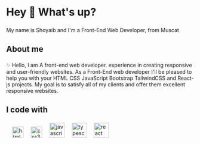 <h1 align="left">Hey 👋 What's up?</h1>

###

<p align="left">My name is Shoyaib and I'm a Front-End Web Developer, from Muscat</p>

###

<h2 align="left">About me</h2>

###

<p align="left">✨ Hello, I am A front-end web developer. experience in creating responsive and user-friendly websites.  As a Front-End web developer I'll be pleased to help you with your HTML CSS JavaScript Bootstrap TailwindCSS and React-js projects. My goal is to satisfy all of my clients and offer them excellent responsive websites.</p>

###

<h2 align="left">I code with</h2>

###

<div align="left">
    <img width="12" />
  <img src="https://cdn.jsdelivr.net/gh/devicons/devicon/icons/html5/html5-original.svg" height="30" alt="html5 logo"  />
  <img width="12" />
  <img src="https://cdn.jsdelivr.net/gh/devicons/devicon/icons/css3/css3-original.svg" height="30" alt="css3 logo"  />
    <img width="12" />
  <img src="https://cdn.jsdelivr.net/gh/devicons/devicon/icons/javascript/javascript-original.svg" height="40" alt="javascript logo"  />
  <img width="12" />
  <img src="https://cdn.jsdelivr.net/gh/devicons/devicon/icons/typescript/typescript-original.svg" height="40" alt="typescript logo"  />
  <img width="12" />
  <img src="https://cdn.jsdelivr.net/gh/devicons/devicon/icons/react/react-original.svg" height="40" alt="react logo"  />
  <img width="12" />

</div>


